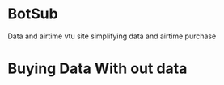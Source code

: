 # BotSub
Data and airtime vtu site simplifying data and airtime purchase

# Buying Data With out data